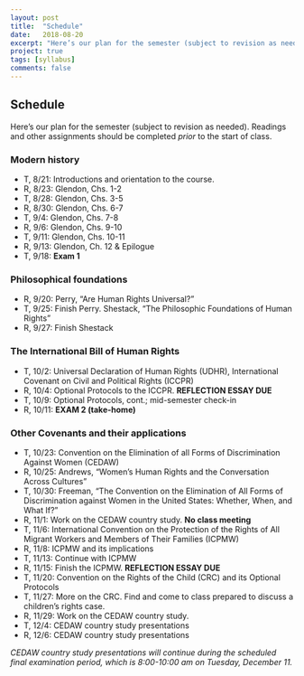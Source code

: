 ```yaml
---
layout: post
title:  "Schedule"
date:   2018-08-20
excerpt: "Here’s our plan for the semester (subject to revision as needed)."
project: true
tags: [syllabus]
comments: false
---
```


## Schedule

Here’s our plan for the semester (subject to revision as needed). Readings and other assignments should be completed *prior* to the start of class.

### Modern history

* T, 8/21: Introductions and orientation to the course.
* R, 8/23: Glendon, Chs. 1-2
* T, 8/28: Glendon, Chs. 3-5
* R, 8/30: Glendon, Chs. 6-7
* T, 9/4: Glendon, Chs. 7-8
* R, 9/6: Glendon, Chs. 9-10
* T, 9/11: Glendon, Chs. 10-11
* R, 9/13: Glendon, Ch. 12 & Epilogue
* T, 9/18: **Exam 1**

### Philosophical foundations

* R, 9/20: Perry, “Are Human Rights Universal?”
* T, 9/25: Finish Perry. Shestack, “The Philosophic Foundations of Human Rights”
* R, 9/27: Finish Shestack

### The International Bill of Human Rights

* T, 10/2: Universal Declaration of Human Rights (UDHR), International Covenant on Civil and Political Rights (ICCPR)
* R, 10/4: Optional Protocols to the ICCPR. **REFLECTION ESSAY DUE**
* T, 10/9: Optional Protocols, cont.; mid-semester check-in
* R, 10/11: **EXAM 2 (take-home)**

### Other Covenants and their applications

* T, 10/23: Convention on the Elimination of all Forms of Discrimination Against Women (CEDAW)
* R, 10/25: Andrews, “Women’s Human Rights and the Conversation Across Cultures”
* T, 10/30: Freeman, “The Convention on the Elimination of All Forms of Discrimination against Women in the United States: Whether, When, and What If?”
* R, 11/1: Work on the CEDAW country study. **No class meeting**
* T, 11/6: International Convention on the Protection of the Rights of All Migrant Workers and Members of Their Families (ICPMW)
* R, 11/8: ICPMW and its implications
* T, 11/13: Continue with ICPMW
* R, 11/15: Finish the ICPMW. **REFLECTION ESSAY DUE**
* T, 11/20: Convention on the Rights of the Child (CRC) and its Optional Protocols
* T, 11/27: More on the CRC. Find and come to class prepared to discuss a children’s rights case.
* R, 11/29: Work on the CEDAW country study.
* T, 12/4: CEDAW country study presentations
* R, 12/6: CEDAW country study presentations

*CEDAW country study presentations will continue during the scheduled final examination period, which is 8:00-10:00 am on Tuesday, December 11.*

